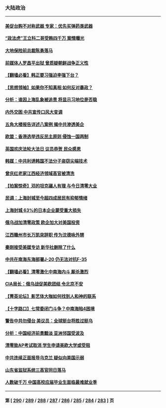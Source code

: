 ### 大陆政治
---
#### [美促台购不对称武器 专家：优先买弹药类武器](../../pages/ncid277/n13730821.md) 
#### [“政法虎”王立科二哥受贿四千万 案情曝光](../../pages/ncid277/n13731094.md) 
#### [大地保险前总裁陈勇落马](../../pages/ncid277/n13731050.md) 
#### [前媒体人罗昌平出狱 曾质疑朝鲜战争正义性](../../pages/ncid277/n13730909.md) 
#### [【翻墙必看】韩正要习强迫李强下台？](../../pages/ncid277/n13730792.md) 
#### [【思想领袖】如果你不知真相 如何反对暴政？](../../pages/ncid277/n13729014.md) 
#### [分析：谁因上海乱象被追责 将显示习地位是否稳](../../pages/ncid277/n13730482.md) 
#### [内外交困 中共宣传口风大变调](../../pages/ncid277/n13730675.md) 
#### [五角大楼报告详述八案例 揭中共渗透美企](../../pages/ncid277/n13730587.md) 
#### [欧盟：香港选举违反民主原则 侵蚀一国两制](../../pages/ncid277/n13730387.md) 
#### [英国欢庆法轮大法日 议员恭贺 民众感恩](../../pages/ncid277/n13730266.md) 
#### [韩媒：中共利诱韩国不法分子盗窃尖端技术](../../pages/ncid277/n13730424.md) 
#### [曾庆红老家江西经济领域高官被清洗](../../pages/ncid277/n13730401.md) 
#### [【拍案惊奇】邓的坦克碾人有理 与今日清零大业](../../pages/ncid277/n13729574.md) 
#### [民调：上海封城至今超四成居民有抑郁情绪](../../pages/ncid277/n13730381.md) 
#### [上海封城 63%的日本企业蒙受重大损失](../../pages/ncid277/n13730353.md) 
#### [俄乌战加清零政策 欧企加大对美国投资](../../pages/ncid277/n13730219.md) 
#### [江西赣州市长万凯突辞职 传为沈德咏外甥](../../pages/ncid277/n13730147.md) 
#### [秦刚接受美媒专访 新华社删除了什么](../../pages/ncid277/n13729851.md) 
#### [中共在南海东海部署J-20 仍无法对抗F-35](../../pages/ncid277/n13723021.md) 
#### [【翻墙必看】清零激化中南海内斗 厮杀激烈](../../pages/ncid277/n13729895.md) 
#### [CIA局长：俄乌战促美欧团结 令北京不安](../../pages/ncid277/n13729735.md) 
#### [【菁英论坛】影艺体大咖如何找到人和神的联系](../../pages/ncid277/n13729847.md) 
#### [【十字路口】七常委闭门斗争？中南海陷4困境](../../pages/ncid277/n13729513.md) 
#### [警告中共勿侵台 美议员：全球挺台将胜过挺乌](../../pages/ncid277/n13729571.md) 
#### [分析：中国经济前景黯淡 亚洲邻国受波及](../../pages/ncid277/n13729719.md) 
#### [清零致AP考试取消 学生申请美欧大学或受阻](../../pages/ncid277/n13729570.md) 
#### [中共连续正面报导乌克兰 疑似向美国示弱](../../pages/ncid277/n13729701.md) 
#### [山东省监狱系统三高官同日落马](../../pages/ncid277/n13729690.md) 
#### [人数破千万 中国高校应届毕业生面临最难就业季](../../pages/ncid277/n13729680.md) 

---
#### 第 [ [290](./290.md) / [289](./289.md) / [288](./288.md) / [287](./287.md) / [286](./286.md) / [285](./285.md) / [284](./284.md) / [283](./283.md) ] 页
